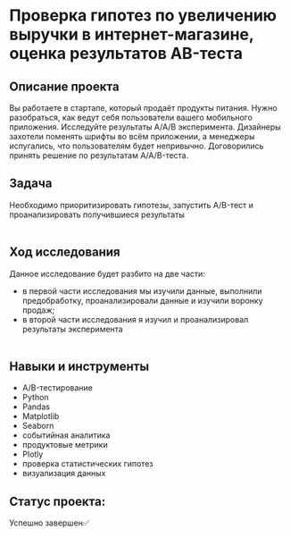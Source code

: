 # Проверка гипотез по увеличению выручки в интернет-магазине, оценка результатов AB-теста<br>

## Описание проекта
Вы работаете в стартапе, который продаёт продукты питания. Нужно разобраться, как ведут себя пользователи вашего мобильного приложения. Исследуйте результаты A/A/B 
эксперимента. Дизайнеры захотели поменять шрифты во всём приложении, а менеджеры испугались, что пользователям будет непривычно. Договорились принять решение по 
результатам A/A/B-теста.

## Задача

Необходимо приоритизировать гипотезы, запустить A/B-тест и проанализировать получившиеся результаты<br><br>

## Ход исследования

Данное исследование будет разбито на две части:
- в первой части исследования мы изучили данные, выполнили предобработку, проанализировали данные и изучили воронку продаж;
- в второй части исследования я изучил и проанализировал результаты эксперимента<br><br>

## Навыки и инструменты
- A/B-тестирование
- Python
- Pandas
- Matplotlib
- Seaborn
- событийная аналитика
- продуктовые метрики
- Plotly
- проверка статистических гипотез
- визуализация данных

## Статус проекта:
Успешно завершен✅
